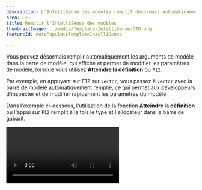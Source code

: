 ```yaml
---
description: L'IntelliSense des modèles remplit désormais automatiquement les arguments des modèles à l'aide de la commande Atteindre la définition (F12).
area: C++
title: Remplir l'IntelliSense des modèles
thumbnailImage: ../media/Template-IntelliSense-GTD.png
featureId: AutoPopulateTemplateIntelliSense

---
```



Vous pouvez désormais remplir automatiquement les arguments de modèle dans la barre de modèle, qui affiche et permet de modifier les paramètres de modèle, lorsque vous utilisez **Atteindre la définition** ou `F12`.

Par exemple, en appuyant sur F12 sur `vector`, vous passez à `vector` avec la barre de modèle automatiquement remplie, ce qui permet aux développeurs d'inspecter et de modifier rapidement les paramètres du modèle.

Dans l'exemple ci-dessous, l'utilisation de la fonction **Atteindre la définition** ou l'appui sur `F12` remplit à la fois le type et l'allocateur dans la barre de gabarit.

![Remplissage automatique du modèle IntelliSense](../media/Template-IntelliSense-GTD.mp4)
